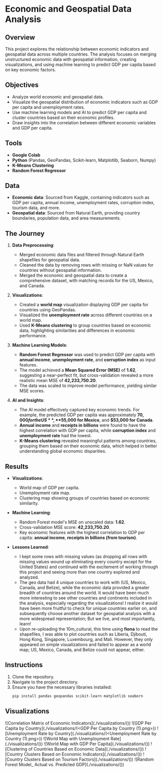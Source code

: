 


# Economic and Geospatial Data Analysis

## Overview

This project explores the relationship between economic indicators and geospatial data across multiple countries. The analysis focuses on merging unstructured economic data with geospatial information, creating visualizations, and using machine learning to predict GDP per capita based on key economic factors.

## Objectives

- Analyze world economic and geospatial data.
- Visualize the geospatial distribution of economic indicators such as GDP per capita and unemployment rates.
- Use machine learning models and AI to predict GDP per capita and cluster countries based on their economic profiles.
- Draw insights into the correlation between different economic variables and GDP per capita.

## Tools

- **Google Colab**
- **Python** (Pandas, GeoPandas, Scikit-learn, Matplotlib, Seaborn, Numpy)
- **K-Means Clustering**
- **Random Forest Regressor**

## Data

- **Economic data**: Sourced from Kaggle, containing indicators such as GDP per capita, annual income, unemployment rates, corruption index, tourism data, and more.
- **Geospatial data**: Sourced from Natural Earth, providing country boundaries, population data, and area measurements.

## The Journey

1. **Data Preprocessing**:
   - Merged economic data files and filtered through Natural Earth shapefiles for geospatial data.
   - Cleaned the data by removing rows with missing or NaN values for countries without geospatial information. 
   - Merged the economic and geospatial data to create a comprehensive dataset, with matching records for the US, Mexico, and Canada.

2. **Visualizations**:
   - Created a **world map** visualization displaying GDP per capita for countries using GeoPandas.
   - Visualized the **unemployment rate** across different countries on a world map.
   - Used **K-Means clustering** to group countries based on economic data, highlighting similarities and differences in economic performance.

3. **Machine Learning Models**:
   - **Random Forest Regressor** was used to predict GDP per capita with **annual income**, **unemployment rate**, and **corruption index** as input features.
   - The model achieved a **Mean Squared Error (MSE)** of **1.62**, suggesting a near-perfect fit, but cross-validation revealed a more realistic mean MSE of **42,233,750.20**.
   - The data was scaled to improve model performance, yielding similar MSE scores.

4. **AI and Insights**:
   - The AI model effectively captured key economic trends. For example, the predicted GDP per capita was approximately **$70,000 for the US**, **$55,000 for Mexico**, and **$53,000 for Canada**.
   - **Annual income** and **receipts in billions** were found to have the highest correlation with GDP per capita, while **corruption index** and **unemployment rate** had the lowest.
   - **K-Means clustering** revealed meaningful patterns among countries, grouping them based on their economic data, which helped in better understanding global economic disparities.

## Results

- **Visualizations**:
  - World map of GDP per capita.
  - Unemployment rate map.
  - Clustering map showing groups of countries based on economic similarity.
  
- **Machine Learning**:
  - Random Forest model's MSE on unscaled data: **1.62**.
  - Cross-validation MSE score: **42,233,750.20**.
  - Key economic features with the highest correlation to GDP per capita: **annual income**, **receipts in billions (from tourism)**.

- **Lessons Learned**:
  -  I kept some rows with missing values (as dropping all rows with missing values wound up eliminating every country except for the United States) and continued with the excitement of working through this project and seeing more than one country explored and analyzed.
  - The geo data had 4 unique countries to work with (US, Mexico, Canada, and Belize), while the economic data provided a greater breadth of countries around the world. It would have been much more interesting to see other countries and continents included in the analysis, especially regarding the visualizations! I realize it would have been more fruitful to check for unique countries earlier on, and subsequently choose another dataset for geospatial analysis with a more widespread representation; But we live, and most importantly, learn!
  - Upon re-uploading the 10m_cultural, this time using **fiona** to read the shapefiles, I was able to plot countries such as Liberia, Djibouti, Hong Kong, Singapore, Luxembourg, and Mali. However, they only appeared on simple visualizations and failed to appear as a world map; US, Mexico, Canada, and Belize could not appear, either. 

  
## Instructions

1. Clone the repository.
2. Navigate to the project directory.
3. Ensure you have the necessary libraries installed:
   ```bash
   pip install pandas geopandas scikit-learn matplotlib seaborn


## Visualizations
![Correlation Matrix of Economic Indicators](./visualizations/(<Correlation Matrix of Economic Indicators.png>)) 
![GDP Per Capita by Country](./visualizations/(<GDP Per Capita by Country (1).png>))
![Unemployment Rate by Country](./visualizations/(<Unemployment Rate by Country (1).png>))
![World Map with Unemployment Rate](./visualizations/(<World Map with Unemployment Rate.png>))
![World Map with GDP Per Capita](./visualizations/(<World Map with GDP Per Capita.png>))
![Clustering of Countries Based on Economic Data](./visualizations/(<Clustering of Countries Based on Economic Data.png>))
![Country Clusters Based on Economic Indicators](./visualizations/(<Country Clusters Based on Economic Indicators.png>))
![Country Clusters Based on Tourism Factors](./visualizations/(<Country Clusters Based on Tourism Factors.png>))
![Random Forest Model_ Actual vs. Predicted GDP](./visualizations/(<Random Forest Model_ Actual vs. Predicted GDP.png>))